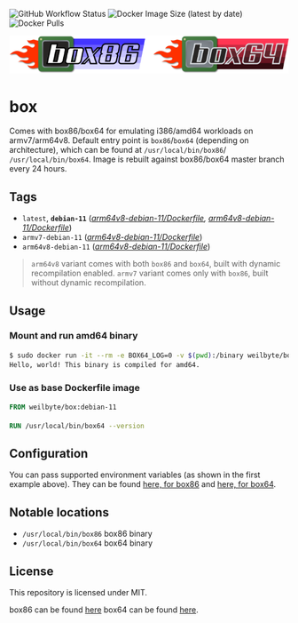 ![GitHub Workflow Status](https://img.shields.io/github/workflow/status/weilbyte/box/Docker%20build?style=flat-square) ![Docker Image Size (latest by date)](https://img.shields.io/docker/image-size/weilbyte/box?style=flat-square) ![Docker Pulls](https://img.shields.io/docker/pulls/weilbyte/box?style=flat-square)

![Box86 and Box64 logos](meta/box86box64.png)
# box
Comes with box86/box64 for emulating i386/amd64 workloads on armv7/arm64v8. Default entry point is `box86`/`box64` (depending on architecture), which can be found at `/usr/local/bin/box86`/ `/usr/local/bin/box64`. Image is rebuilt against box86/box64 master branch every 24 hours.

## Tags
* `latest`, **`debian-11`** (*[arm64v8-debian-11/Dockerfile](arm64v8-debian-11/Dockerfile), [arm64v8-debian-11/Dockerfile](armv7-debian-11/Dockerfile)*)
* `armv7-debian-11` (*[arm64v8-debian-11/Dockerfile](armv7-debian-11/Dockerfile)*)
* `arm64v8-debian-11` (*[arm64v8-debian-11/Dockerfile](arm64v8-debian-11/Dockerfile)*)

> `arm64v8` variant comes with both `box86` and `box64`, built with dynamic recompilation enabled.
> `armv7` variant comes only with `box86`, built without dynamic recompilation.

## Usage

### Mount and run amd64 binary
```sh
$ sudo docker run -it --rm -e BOX64_LOG=0 -v $(pwd):/binary weilbyte/box:debian-11 /binary/hello
Hello, world! This binary is compiled for amd64.
```
### Use as base Dockerfile image
```dockerfile
FROM weilbyte/box:debian-11

RUN /usr/local/bin/box64 --version
```

## Configuration
You can pass supported environment variables (as shown in the first example above). 
They can be found [here, for box86](https://github.com/ptitSeb/box86/blob/master/docs/USAGE.md) and [here, for box64](https://github.com/ptitSeb/box64/blob/master/docs/USAGE.md).

## Notable locations
* `/usr/local/bin/box86` box86 binary
* `/usr/local/bin/box64` box64 binary

## License
This repository is licensed under MIT.

box86 can be found [here](https://github.com/ptitSeb/box86) 
box64 can be found [here](https://github.com/ptitSeb/box64).
